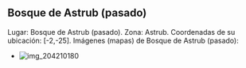 ## Bosque de Astrub (pasado)
Lugar: Bosque de Astrub (pasado).
Zona: Astrub.
Coordenadas de su ubicación: [-2,-25].
Imágenes (mapas) de Bosque de Astrub (pasado):
- ![img_204210180](https://media.discordapp.net/attachments/1115311447145193482/1115347196351623208/204210180.jpg)